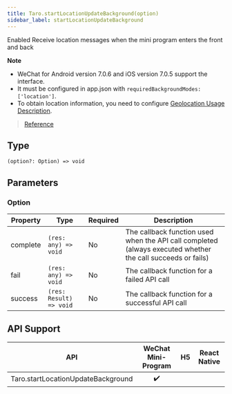 ```yaml
---
title: Taro.startLocationUpdateBackground(option)
sidebar_label: startLocationUpdateBackground
---
```


Enabled Receive location messages when the mini program enters the front and back

**Note**
- WeChat for Android version 7.0.6 and iOS version 7.0.5 support the interface.
- It must be configured in app.json with `requiredBackgroundModes: ['location']`.
- To obtain location information, you need to configure [Geolocation Usage Description](https://developers.weixin.qq.com/miniprogram/dev/reference/configuration/app.html#permission).

> [Reference](https://developers.weixin.qq.com/miniprogram/dev/api/location/wx.startLocationUpdateBackground.html)

## Type

```tsx
(option?: Option) => void
```

## Parameters

### Option

<table>
  <thead>
    <tr>
      <th>Property</th>
      <th>Type</th>
      <th style={{ textAlign: "center"}}>Required</th>
      <th>Description</th>
    </tr>
  </thead>
  <tbody>
    <tr>
      <td>complete</td>
      <td><code>(res: any) =&gt; void</code></td>
      <td style={{ textAlign: "center"}}>No</td>
      <td>The callback function used when the API call completed (always executed whether the call succeeds or fails)</td>
    </tr>
    <tr>
      <td>fail</td>
      <td><code>(res: any) =&gt; void</code></td>
      <td style={{ textAlign: "center"}}>No</td>
      <td>The callback function for a failed API call</td>
    </tr>
    <tr>
      <td>success</td>
      <td><code>(res: Result) =&gt; void</code></td>
      <td style={{ textAlign: "center"}}>No</td>
      <td>The callback function for a successful API call</td>
    </tr>
  </tbody>
</table>

## API Support

| API | WeChat Mini-Program | H5 | React Native |
| :---: | :---: | :---: | :---: |
| Taro.startLocationUpdateBackground | ✔️ |  |  |
